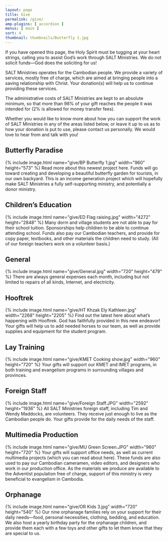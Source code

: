 ```yaml
---
layout: page
title: Give
permalink: /give/
amp-plugins: [ accordion ]
menus: [ main ]
sort: 4
thumbnail: thumbnails/Butterfly 1.jpg
---
```


If you have opened this page, the Holy Spirit must be tugging at your heart
strings, calling you to assist God’s work through SALT Ministries. We do not
solicit funds—God does the soliciting for us!

SALT Ministries operates for the Cambodian people. We provide a variety of
services, mostly free of charge, which are aimed at bringing people into a
saving relationship with Christ. Your donation(s) will help us to continue
providing these services.

The administrative costs of SALT Ministries are kept to an absolute minimum, so
that more than 98% of your gift reaches the people it was intended for (2% is
allowed for money transfer fees).

Whether you would like to know more about how you can support the work of SALT
Ministries in any of the areas listed below, or leave it up to us as to how your
donation is put to use, please contact us personally. We would love to hear from
and talk with you!

<amp-accordion>
<section expanded>

<h2>Butterfly Paradise</h2>

<p>{% include image.html name="give/BP Butterfly 1.jpg" width="960" height="573" %}
Read more about this newest project here. Funds will go toward creating and
developing a beautiful butterfly garden for tourists, in our own backyard. This
is an income generation project which will hopefully make SALT Ministries a
fully self-supporting ministry, and potentially a donor ministry.</p>

</section>
<section>

<h2>Children’s Education</h2>

<p>{% include image.html name="give/ED Flag raising.jpg" width="4272" height="2848" %}
Many dorm and village students are not able to pay for their school tuition.
Sponsorships help children to be able to continue attending school. Funds also
pay our Cambodian teachers, and provide for copy paper, textbooks, and other
materials the children need to study. (All of our foreign teachers work on a
  volunteer basis.)</p>

</section>
<section>

<h2>General</h2>

<p>{% include image.html name="give/General.jpg" width="720" height="479" %}
There are always general expenses each month, including but not limited to
repairs of all kinds, Internet, and electricity.</p>

</section>
<section>

<h2>Hooftrek</h2>

<p>{% include image.html name="give/HT Khzak Ely Kathleen.jpg" width="2268" height="2205" %}
Find out the latest here about what’s happening with Hooftrek. God has
faithfully provided in this new endeavor! Your gifts will help us to add needed
horses to our team, as well as provide supplies and equipment for the student
program.</p>

</section>
<section>

<h2>Lay Training</h2>

<p>{% include image.html name="give/KMET Cooking show.jpg" width="960" height="720" %}
Your gifts will support our KMET and IMET programs, in both training and
evangelism programs in surrounding villages and provinces.</p>

</section>
<section>

<h2>Foreign Staff</h2>

<p>{% include image.html name="give/Foreign Staff.JPG" width="2592" height="1936" %}
All SALT Ministries foreign staff, including Tim and Wendy Maddocks, are
volunteers. They receive just enough to live as the Cambodian people do. Your
gifts provide for the daily needs of the staff.</p>

</section>
<section>

<h2>Multimedia Production</h2>

<p>{% include image.html name="give/MU Green Screen.JPG" width="960" height="720" %}
Your gifts will support office needs, as well as current multimedia projects
(which you can read about here). These funds are also used to pay our Cambodian
cameramen, video editors, and designers who work in our production office. As
the materials we produce are available to the Adventist population free of
charge, support of this ministry is very beneficial to evangelism in Cambodia.</p>

</section>
<section>

<h2>Orphanage</h2>

<p>{% include image.html name="give/OR Kids 3.jpg" width="720" height="540" %}
Our nine orphanage families rely on your support for their daily needs—food,
personal necessities, clothing, bedding, and education. We also host a yearly
birthday party for the orphanage children, and provide them each with a few toys
and other gifts to let them know that they are special to us.</p>

</section>
</amp-accordion>
